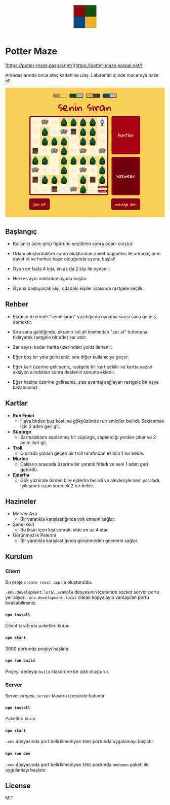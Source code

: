<div align="center">
<img src="https://raw.githubusercontent.com/sercanpaspal/potter-maze/main/public/logo192.png" style="width:72px;" align="center" />
<br />
<br />
</div>

# Potter Maze

[https://potter-maze.paspal.net/](https://potter-maze.paspal.net/)

Arkadaşlarında önce ateş kadehine ulaş. Labirentin içinde maceraya hazır ol!

<img src="https://raw.githubusercontent.com/sercanpaspal/potter-maze/main/game.gif" />

## Başlangıç

- Kullanıcı adını girip figürünü seçtikten sonra odanı oluştur.

- Odanı oluşturduktan sonra oluşturulan davet bağlantısı ile arkadaşlarını davet et ve herkes hazır olduğunda oyunu başlat!

- Oyun en fazla 4 kişi, en az da 2 kişi ile oynanır.

- Herkes aynı noktadan oyuna başlar.

- Oyuna başlayacak kişi, odadaki kişiler arasında rastgele seçilir.

## Rehber

- Ekranın üzerinde "senin sıran" yazdığında oynama sırası sana gelmiş demektir.

- Sıra sana geldiğinde, ekranın sol alt kısmından "zar at" butonuna tıklayarak rastgele bir adet zar atılır.

- Zar sayısı kadar harita üzerindeki yolda ilerlenir.

- Eğer boş bir yola gelirseniz, sıra diğer kullanıcıya geçer.

- Eğer kart üzerine gelirseniz, rastgele bir kart çekilir ve kartta yazan aksiyon alındıktan sonra destenin sonuna eklenir.

- Eğer hazine üzerine gelirseniz, size avantaj sağlayan rastgele bir eşya kazanırsınız.

## Kartlar

- **Ruh Emici**
  - Hava birden buz kesti ve gökyüzünde ruh emiciler belirdi. Saklanmak için 2 adım geri git.
- **Süpürge**
  - Sarmaşıklara saplanmış bir süpürge, saplandığı yerden çıkar ve 2 adım ileri git.
- **Troll**
  - O sırada yoldan geçen bir troll tarafından ezildin 1 tur bekle.
- **Murloc**
  - Çalıların arasında üzerine bir yaratık fırladı ve seni 1 adım geri götürdü.
- **Ejderha**
  - Gök yüzünde birden bire ejderha belirdi ve alevleriyle seni yaraladı. İyileşmek uzun sürecek 2 tur bekle.

## Hazineler

- Mürver Asa
  - Bir yaratıkla karşılaştığında yok etmeni sağlar.
- Şans İksiri
  - Bu iksiri içen kişi sonraki elde en az 4 atar.
- Görünmezlik Pelerini
  - Bir yaratıkla karşılaştığında görünmeden geçmeni sağlar.

## Kurulum

### Client

Bu proje `create react app` ile oluşturuldu.

`.env.development.local.example` dosyasının içersinde socket server portu yer alıyor. `.env.development.local` olarak kopyalayıp varsayılan portu bırakabilirsiniz.

#### `npm install`
Client tarafında paketleri kurar.

#### `npm start`

3000 portunda projeyi başlatır.

#### `npm run build`

Projeyi derleyip `build` klasörüne bir çıktı oluşturur.

### Server
Server projesi, `server` klasörü içersinde bulunur.

#### `npm install`
Paketleri kurar.

#### `npm start`
`.env` dosyasında port belirtilmediyse `3001` portunda uygulamayı başlatır.

#### `npm run dev`
`.env` dosyasında port belirtilmediyse `3001` portunda `nodemon` paketi ile uygulamayı başlatır.


## License
MIT